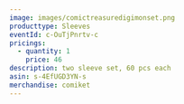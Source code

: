 ```yaml
---
image: images/comictreasuredigimonset.png
producttype: Sleeves
eventId: c-OuTjPnrtv-c
pricings:
  - quantity: 1
    price: 46
description: two sleeve set, 60 pcs each
asin: s-4EfUGD3YN-s
merchandise: comiket
---
```

